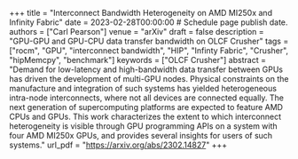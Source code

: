 +++
title = "Interconnect Bandwidth Heterogeneity on AMD MI250x and Infinity Fabric"
date = 2023-02-28T00:00:00  # Schedule page publish date.
authors = ["Carl Pearson"]
venue = "arXiv"
draft = false
description = "GPU-GPU and GPU-CPU data transfer bandwidth on OLCF Crusher"
tags = ["rocm", "GPU", "interconnect bandwidth", "HIP", "Infinty Fabric", "Crusher", "hipMemcpy", "benchmark"]
keywords = ["OLCF Crusher"]
abstract = "Demand for low-latency and high-bandwidth data transfer between GPUs has driven the development of multi-GPU nodes. Physical constraints on the manufacture and integration of such systems has yielded heterogeneous intra-node interconnects, where not all devices are connected equally. The next generation of supercomputing platforms are expected to feature AMD CPUs and GPUs. This work characterizes the extent to which interconnect heterogeneity is visible through GPU programming APIs on a system with four AMD MI250x GPUs, and provides several insights for users of such systems."
url_pdf = "https://arxiv.org/abs/2302.14827"
+++
